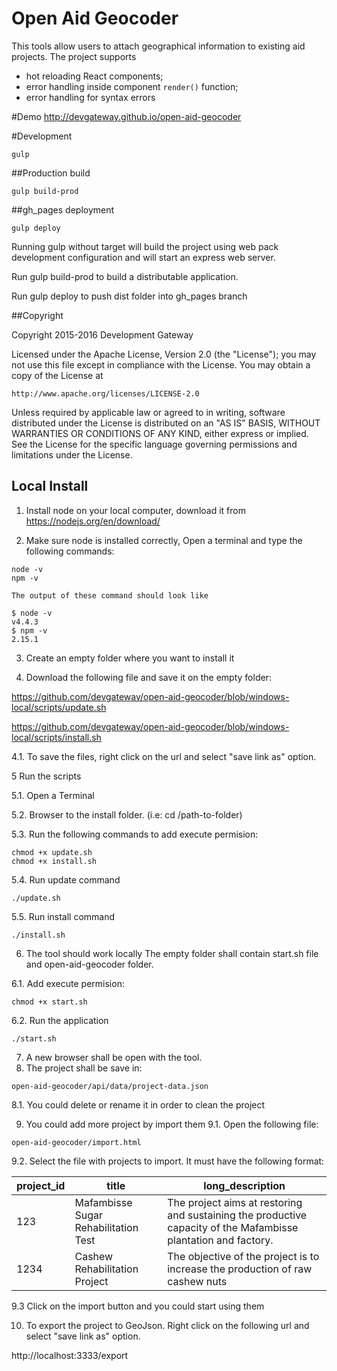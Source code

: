 Open Aid Geocoder
=====================

This tools allow users to attach geographical information to existing aid projects. 
 The project supports 
* hot reloading React components;
* error handling inside component `render()` function;
* error handling for syntax errors 

#Demo
http://devgateway.github.io/open-aid-geocoder

#Development

```
gulp 

```
##Production build
```
gulp build-prod

```

##gh_pages deployment
```
gulp deploy

``` 

Running gulp without target will build the project using web pack development configuration and will start an express web server.
 
Run gulp build-prod to build a distributable application.

Run gulp deploy to push dist folder into gh_pages branch 

##Copyright

Copyright 2015-2016 Development Gateway

Licensed under the Apache License, Version 2.0 (the "License");
you may not use this file except in compliance with the License.
You may obtain a copy of the License at

    http://www.apache.org/licenses/LICENSE-2.0

Unless required by applicable law or agreed to in writing, software
distributed under the License is distributed on an "AS IS" BASIS,
WITHOUT WARRANTIES OR CONDITIONS OF ANY KIND, either express or implied.
See the License for the specific language governing permissions and
limitations under the License.

## Local Install

1. Install node on your local computer, download it from https://nodejs.org/en/download/

2. Make sure node is installed correctly, Open a terminal and type the following commands:

``` 
node -v
npm -v
```
	The output of these command should look like
```
$ node -v
v4.4.3
$ npm -v
2.15.1
```

3. Create an empty folder where you want to install it

4. Download the following file and save it on the empty folder: 

https://github.com/devgateway/open-aid-geocoder/blob/windows-local/scripts/update.sh

https://github.com/devgateway/open-aid-geocoder/blob/windows-local/scripts/install.sh

4.1. To save the files, right click on the url and select "save link as" option.

5 Run the scripts

5.1. Open a Terminal

5.2. Browser to the install folder. (i.e: cd /path-to-folder)

5.3. Run the following commands to add execute permision:

``` 
chmod +x update.sh
chmod +x install.sh
```
5.4. Run update command
```
./update.sh
```
5.5. Run install command
```
./install.sh
```
6. The tool should work locally The empty folder shall contain start.sh file and open-aid-geocoder folder.

6.1. Add execute permision:
``` 
chmod +x start.sh
```

6.2. Run the application
```
./start.sh 
```

7. A new browser shall be open with the tool.
8. The project shall be save in:
```
open-aid-geocoder/api/data/project-data.json
```
8.1. You could delete or rename it in order to clean the project

9. You could add more project by import them
9.1. Open the following file:
```
open-aid-geocoder/import.html
```
9.2. Select the file with projects to import. It must have the following format:

 project_id    | title         | long_description
 --- | --- | ---
 123           | Mafambisse Sugar Rehabilitation Test | The project aims at restoring and sustaining the productive capacity of the Mafambisse plantation and factory.
 1234          | Cashew Rehabilitation Project      | The objective of the project is to increase the production of raw cashew nuts


9.3 Click on the import button and you could start using them

10. To export the project to GeoJson. Right click on the following url and select "save link as" option.

http://localhost:3333/export



